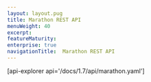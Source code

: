 ```yaml
---
layout: layout.pug
title: Marathon REST API
menuWeight: 40
excerpt:
featureMaturity:
enterprise: true
navigationTitle:  Marathon REST API
---
```


[api-explorer api='/docs/1.7/api/marathon.yaml']
